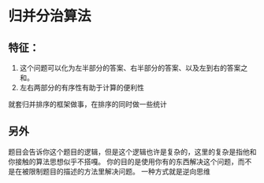 # 归并分治算法

## 特征：
1. 这个问题可以化为左半部分的答案、右半部分的答案、以及左到右的答案之和。
2. 左右两部分的有序性有助于计算的便利性

就套归并排序的框架做事，在排序的同时做一些统计


## 另外

题目会告诉你这个题目的逻辑，但是这个逻辑也许是复杂的，这里的复杂是指他和你接触的算法思想似乎不搭嘎。
你的目的是使用你有的东西解决这个问题，而不是在被限制题目的描述的方法里解决问题。
一种方式就是逆向思维
